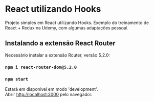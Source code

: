# React utilizando Hooks

Projeto simples em React utilizando Hooks.
Exemplo do treinamento de React + Redux na Udemy, com algumas adaptações pessoal.

## Instalando a extensão React Router

Necessário instalar a extensão Router, versão 5.2.0:

### `npm i react-router-dom@5.2.0`

### `npm start`
Estará em disponível em modo 'development'.\
Abrir [http://localhost:3000](http://localhost:3000) pelo navegador.